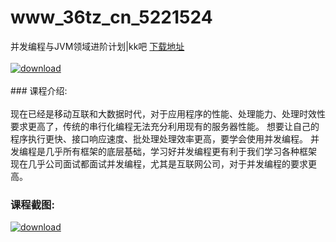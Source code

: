# www_36tz_cn_5221524
并发编程与JVM领域进阶计划|kk吧
[下载地址](http://www.36tz.cn/article/5221524 "下载地址")
<br/></br>[![download](http://36tz.cn/muke_img/2021_11_1-10-300x194.png "下载地址")](http://www.36tz.cn/article/5221524 "下载地址")
<br/></br>### 课程介绍:<br/></br>现在已经是移动互联和大数据时代，对于应用程序的性能、处理能力、处理时效性要求更高了，传统的串行化编程无法充分利用现有的服务器性能。
想要让自己的程序执行更快、接口响应速度、批处理处理效率更高，要学会使用并发编程。
并发编程是几乎所有框架的底层基础，学习好并发编程更有利于我们学习各种框架
现在几乎公司面试都面试并发编程，尤其是互联网公司，对于并发编程的要求更高。

### 课程截图:
[![download](http://36tz.cn/muke_img/2021_11_2-9.png "下载地址")](http://www.36tz.cn/article/5221524 "下载地址")

